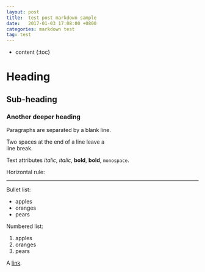 ```yaml
---
layout: post
title:  test post markdown sample
date:   2017-01-03 17:08:00 +0800
categories: markdown test
tag: test
---
```


* content
{:toc}



# Heading

## Sub-heading

### Another deeper heading
 
Paragraphs are separated
by a blank line.

Two spaces at the end of a line leave a  
line break.

Text attributes _italic_, *italic*, __bold__, **bold**, `monospace`.

Horizontal rule:

---

Bullet list:

  * apples
  * oranges
  * pears

Numbered list:

  1. apples
  2. oranges
  3. pears

A [link](http://example.com).


